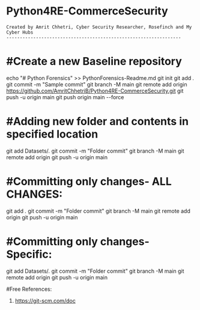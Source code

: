 # Python4RE-CommerceSecurity
	Created by Amrit Chhetri, Cyber Security Researcher, Rosefinch and My Cyber Hubs
	-----------------------------------------------------------------


#Create a new Baseline repository
======================================================
echo "# Python Forensics" >> PythonForensics-Readme.md
git init
git add *.*
git commit -m "Sample commit"
git branch -M main
git remote add origin https://github.com/AmritChhetriB/Python4RE-CommerceSecurity.git
git push -u origin main
git push origin main --force

#Adding new folder and contents in specified location
====================================================
git add Datasets/*.*
git commit -m "Folder commit"
git branch -M main
git remote add origin <URL>
git push -u origin main

#Committing only changes- ALL CHANGES:
=======================
git add *.*
git commit -m "Folder commit"
git branch -M main
git remote add origin <URL>
git push -u origin main


#Committing only changes- Specific:
=======================
git add Datasets/*.*
git commit -m "Folder commit"
git branch -M main
git remote add origin <url>
git push -u origin main

#Free References:
1. https://git-scm.com/doc


